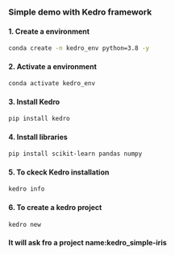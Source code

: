 ### Simple demo with Kedro framework

#### 1. Create a environment
```bash
conda create -n kedro_env python=3.8 -y
```
#### 2. Activate a environment
```bash 
conda activate kedro_env 
```
#### 3. Install Kedro
```bash
pip install kedro
```
#### 4. Install libraries
```bash
pip install scikit-learn pandas numpy
```
#### 5. To ckeck Kedro installation
```bash
kedro info
```
#### 6. To create a kedro project
```bash
kedro new
```
#### It will ask fro a project name:kedro_simple-iris